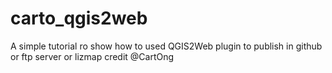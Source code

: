 # carto_qgis2web
A simple tutorial ro show  how to used QGIS2Web plugin to publish in github or ftp server or lizmap credit @CartOng
